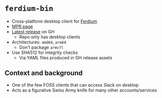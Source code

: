 # `ferdium-bin`

* Cross-platform desktop client for [Ferdium](https://ferdium.org/)
* [MPR page](https://mpr.makedeb.org/packages/ferdium-bin)
* [Latest release](https://github.com/ferdium/ferdium-app/releases/latest) on GH
    * Repo only has desktop clients
* Architectures: `amd64`, `arm64`
    * Don't package `armv7l`
* Use SHA512 for integrity checks
    * Via YAML files produced in GH release assets

## Context and background
* One of the few FOSS clients that can access Slack on desktop
* Acts as a figurative Swiss Army knife for many other accounts/services

